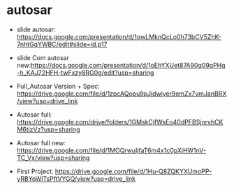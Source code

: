 # autosar

- slide autosar: https://docs.google.com/presentation/d/1qwLMknQcLo0h73bCV5ZhK-7nhtGqYWBC/edit#slide=id.p17
- slide Com autosar new:https://docs.google.com/presentation/d/1oEhYXUet87A90g09qPHq-h_KAJ72HFH-twFxzy8RG0g/edit?usp=sharing

- Full_Autosar Version + Spec: https://drive.google.com/file/d/1zpcAQopu9pJjdwiyer9emZx7vmJanBRX/view?usp=drive_link
- Autosar full: https://drive.google.com/drive/folders/1GMskCjfWsEo40dPFBSjnrvhCKM6tizVz?usp=sharing
- Autosar full new: https://drive.google.com/file/d/1MOQrwuljfaT6m4x1c0pXjHW1nV-TC_Vx/view?usp=sharing
- First Project: https://drive.google.com/file/d/1Hu-Q8ZQKYXUmoPP-yRBYoWlTsPftVYGQ/view?usp=drive_link
